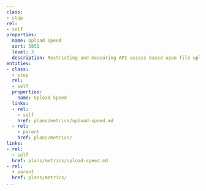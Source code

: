 ```yaml
---
class:
- stop
rel:
- self
properties:
  name: Upload Speed
  sort: 3851
  level: 3
  description: Restricting and measuring API access based upon file upload speed.
entities:
- class:
  - stop
  rel:
  - self
  properties:
    name: Upload Speed
  links:
  - rel:
    - self
    href: plans/metrics/upload-speed.md
  - rel:
    - parent
    href: plans/metrics/
links:
- rel:
  - self
  href: plans/metrics/upload-speed.md
- rel:
  - parent
  href: plans/metrics/
...
```

